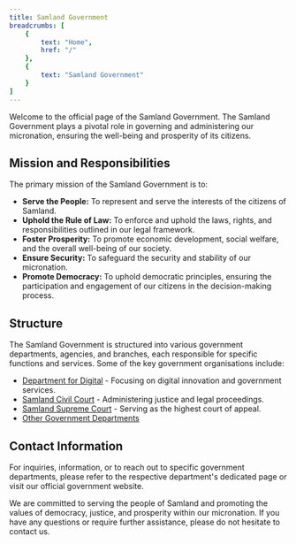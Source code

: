```yaml
---
title: Samland Government
breadcrumbs: [
    {
        text: "Home",
        href: "/"
    },
    {
        text: "Samland Government"
    }
]
---
```


Welcome to the official page of the Samland Government. The Samland Government plays a pivotal role in governing and administering our micronation, ensuring the well-being and prosperity of its citizens.

## Mission and Responsibilities

The primary mission of the Samland Government is to:

- **Serve the People:** To represent and serve the interests of the citizens of Samland.
- **Uphold the Rule of Law:** To enforce and uphold the laws, rights, and responsibilities outlined in our legal framework.
- **Foster Prosperity:** To promote economic development, social welfare, and the overall well-being of our society.
- **Ensure Security:** To safeguard the security and stability of our micronation.
- **Promote Democracy:** To uphold democratic principles, ensuring the participation and engagement of our citizens in the decision-making process.

## Structure

The Samland Government is structured into various government departments, agencies, and branches, each responsible for specific functions and services. Some of the key government organisations include:

- [Department for Digital](/government/organisations/department-for-digital) - Focusing on digital innovation and government services.
- [Samland Civil Court](/government/organisations/civil-court) - Administering justice and legal proceedings.
- [Samland Supreme Court](/government/organisations/supreme-court) - Serving as the highest court of appeal.
- [Other Government Departments](/government/organisations)

## Contact Information

For inquiries, information, or to reach out to specific government departments, please refer to the respective department's dedicated page or visit our official government website.

We are committed to serving the people of Samland and promoting the values of democracy, justice, and prosperity within our micronation. If you have any questions or require further assistance, please do not hesitate to contact us.
